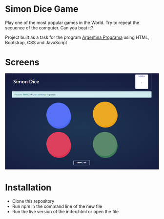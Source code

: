 # Simon Dice Game

Play one of the most popular games in the World. Try to repeat the secuence of the computer. Can you beat it?

Project built as a task for the program [Argentina Programa](https://argentinaprograma.com/) using HTML, Bootstrap, CSS and JavaScript

# Screens

 ![game](./images/background.png)

# Installation
* Clone this repository 
* Run npm in the command line of the new file
* Run the live version of the index.html or open the file